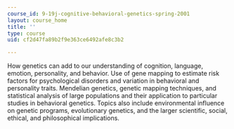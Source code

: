 ```yaml
---
course_id: 9-19j-cognitive-behavioral-genetics-spring-2001
layout: course_home
title: ''
type: course
uid: cf2d47fa89b2f9e363ce6492afe8c3b2

---
```

How genetics can add to our understanding of cognition, language, emotion, personality, and behavior. Use of gene mapping to estimate risk factors for psychological disorders and variation in behavioral and personality traits. Mendelian genetics, genetic mapping techniques, and statistical analysis of large populations and their application to particular studies in behavioral genetics. Topics also include environmental influence on genetic programs, evolutionary genetics, and the larger scientific, social, ethical, and philosophical implications.
